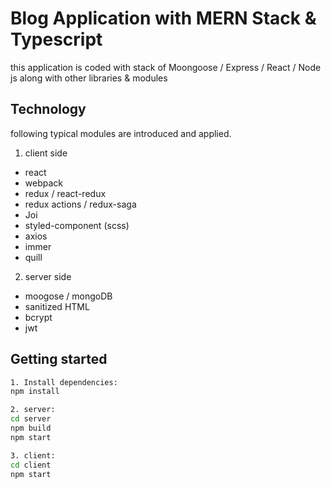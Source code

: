 # Blog Application with MERN Stack & Typescript
this application is coded with stack of Moongoose / Express / React / Node js along with other libraries & modules

## Technology
following typical modules are introduced and applied.

1. client side
- react
- webpack
- redux / react-redux
- redux actions / redux-saga
- Joi
- styled-component (scss)
- axios
- immer
- quill

2. server side
- moogose / mongoDB
- sanitized HTML
- bcrypt
- jwt

## Getting started

```bash
1. Install dependencies:
npm install

2. server:
cd server
npm build
npm start

3. client:
cd client
npm start
```
